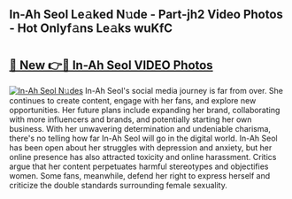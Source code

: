 ## In-Ah Seol Le𝚊ked N𝚞de - Part-jh2 Video Photos - Hot Onlyf𝚊ns Le𝚊ks wuKfC

# <h2><a href="http://ab62086.deff.icu/?id=In-Ah+Seol">🔗 New 👉🔴 In-Ah Seol VIDEO Photos</a></h2>

[![In-Ah Seol N𝚞des](https://i.imgur.com/rIISA9y.gif)](http://ab62086.deff.icu/?id=In-Ah+Seol)
In-Ah Seol's social media journey is far from over. She continues to create content, engage with her fans, and explore new opportunities. Her future plans include expanding her brand, collaborating with more influencers and brands, and potentially starting her own business. With her unwavering determination and undeniable charisma, there's no telling how far In-Ah Seol will go in the digital world. In-Ah Seol has been open about her struggles with depression and anxiety, but her online presence has also attracted toxicity and online harassment. Critics argue that her content perpetuates harmful stereotypes and objectifies women. Some fans, meanwhile, defend her right to express herself and criticize the double standards surrounding female sexuality.
